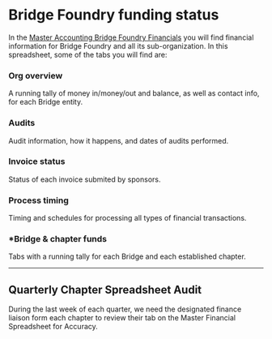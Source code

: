 # Bridge Foundry funding status

In the [Master Accounting Bridge Foundry Financials](http://bit.ly/bridges-financials) you will find financial information for Bridge Foundry and all its sub-organization. In this spreadsheet, some of the tabs you will find are:

### Org overview
A running tally of money in/money/out and balance, as well as contact info, for each Bridge entity.

### Audits
Audit information, how it happens, and dates of audits performed.

### Invoice status
Status of each invoice submited by sponsors.

### Process timing
Timing and schedules for processing all types of financial transactions.

### *Bridge & chapter funds
Tabs with a running tally for each Bridge and each established chapter.

---
## Quarterly Chapter Spreadsheet Audit
During the last week of each quarter, we need the designated finance liaison form each chapter to review their tab on the Master Financial Spreadsheet for Accuracy.
